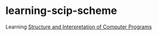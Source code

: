 # learning-scip-scheme
Learning [Structure and Interpretation of Computer Programs](https://mitpress.mit.edu/sicp/full-text/book/book.html)